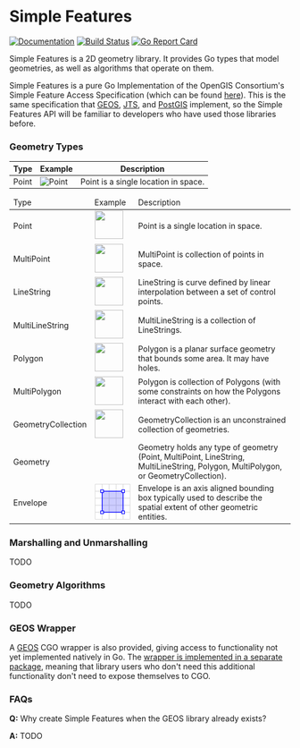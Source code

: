 # Simple Features

[![Documentation](https://img.shields.io/badge/go.dev-reference-007d9c?logo=go&logoColor=white&style=flat)](https://pkg.go.dev/github.com/peterstace/simplefeatures/geom?tab=doc)
[![Build Status](https://github.com/peterstace/simplefeatures/workflows/build/badge.svg)](https://github.com/peterstace/simplefeatures/actions)
[![Go Report
Card](https://goreportcard.com/badge/github.com/peterstace/simplefeatures)](https://goreportcard.com/report/github.com/peterstace/simplefeatures)

Simple Features is a 2D geometry library. It provides Go types that model
geometries, as well as algorithms that operate on them.

Simple Features is a pure Go Implementation of the OpenGIS Consortium's Simple
Feature Access Specification (which can be found
[here](http://www.opengeospatial.org/standards/sfa)). This is the same
specification that [GEOS](https://trac.osgeo.org/geos),
[JTS](https://locationtech.github.io/jts/), and [PostGIS](https://postgis.net/)
implement, so the Simple Features API will be familiar to developers who have
used those libraries before.

### Geometry Types

| Type  | Example                                                                     | Description                          |
| ---   | ---                                                                         | ---                                  |
| Point | ![Point](https://upload.wikimedia.org/wikipedia/commons/c/c2/SFA_Point.svg) | Point is a single location in space. |

<table>

<thead>
<tr>
<td>Type</td>
<td>Example</td>
<td>Description</td>
</tr>
</thead>

<tr>
<td>Point</td>
<td><a href="https://commons.wikimedia.org/wiki/File:SFA_Point.svg"><img width=51 height=51 src="https://upload.wikimedia.org/wikipedia/commons/c/c2/SFA_Point.svg"></a></td>
<td>Point is a single location in space.</td>
</tr>

<tr>
<td>MultiPoint</td>
<td><a href="https://commons.wikimedia.org/wiki/File:SFA_MultiPoint.svg"><img width=51 height=51  src="https://upload.wikimedia.org/wikipedia/commons/d/d6/SFA_MultiPoint.svg"></a></td>
<td>MultiPoint is collection of points in space.</td>
</tr>

<tr>
<td>LineString</td>
<td><a href="https://commons.wikimedia.org/wiki/File:SFA_LineString.svg"><img width=51 height=51  src="https://upload.wikimedia.org/wikipedia/commons/b/b9/SFA_LineString.svg"></a></td>
<td>LineString is curve defined by linear interpolation between a set of
control points.</td>
</tr>

<tr>
<td>MultiLineString</td>
<td><a href="https://commons.wikimedia.org/wiki/File:SFA_MultiLineString.svg"><img width=51 height=51  src="https://upload.wikimedia.org/wikipedia/commons/8/86/SFA_MultiLineString.svg"></a></td>
<td>MultiLineString is a collection of LineStrings.</td>
</tr>

<tr>
<td>Polygon</td>
<td><a href="https://commons.wikimedia.org/wiki/File:SFA_Polygon.svg"><img width=51 height=51  src="https://upload.wikimedia.org/wikipedia/commons/5/55/SFA_Polygon_with_hole.svg"></a></td>
<td>Polygon is a planar surface geometry that bounds some area. It may have holes.</td>
</tr>

<tr>
<td>MultiPolygon</td>
<td><a href="https://commons.wikimedia.org/wiki/File:SFA_MultiPolygon.svg"><img width=51 height=51  src="https://upload.wikimedia.org/wikipedia/commons/3/3b/SFA_MultiPolygon_with_hole.svg"></a></td>
<td>Polygon is collection of Polygons (with some constraints on how the Polygons interact with each other).</td>
</tr>

<tr>
<td>GeometryCollection</td>
<td><a href="https://commons.wikimedia.org/wiki/File:SFA_GeometryCollection.svg"><img width=51 height=51  src="https://upload.wikimedia.org/wikipedia/commons/1/1d/SFA_GeometryCollection.svg"></a></td>
<td>GeometryCollection is an unconstrained collection of geometries.</td>
</tr>

<tr>
<td>Geometry</td>
<td></td>
<td>Geometry holds any type of geometry (Point, MultiPoint, LineString,
MultiLineString, Polygon, MultiPolygon, or GeometryCollection).</td>
</tr>

<tr>
<td>Envelope</td>
<td><img src="./.hidden/assets/envelope.svg"></td>
<td>Envelope is an axis aligned bounding box typically used to describe the spatial extent of other geometric entities.</td>
</tr>

</table>

### Marshalling and Unmarshalling

TODO

### Geometry Algorithms

TODO

### GEOS Wrapper

A [GEOS](https://www.osgeo.org/projects/geos/) CGO wrapper is also provided,
giving access to functionality not yet implemented natively in Go. The [wrapper
is implemented in a separate
package](https://pkg.go.dev/github.com/peterstace/simplefeatures/geos?tab=doc),
meaning that library users who don't need this additional functionality don't
need to expose themselves to CGO.

### FAQs

**Q:** Why create Simple Features when the GEOS library already exists?

**A:** TODO
